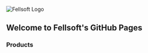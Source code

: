 ![Fellsoft Logo](https://www.fellsoft.com/wp-content/uploads/2018/02/logo.png)
## Welcome to Fellsoft's GitHub Pages

### Products


